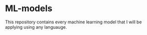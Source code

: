 # ML-models
This repository contains every machine learning model that I will be applying using any languauge.
